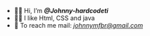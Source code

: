 - 👋🏼 Hi, I’m <strong><em>@Johnny-hardcodeti</em></strong>
- 👍🏼 I like Html, CSS and java
- 📨 To reach me mail: <em>johnnymfbr@gmail.com</em>
